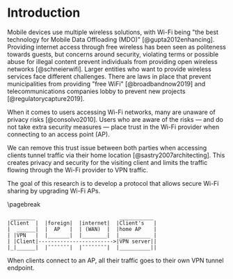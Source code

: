 # Introduction

Mobile devices use multiple wireless solutions,
with Wi-Fi being "the best technology for Mobile Data Offloading (MDO)"
[@gupta2012enhancing].
Providing internet access through free wireless has been seen
as politeness towards guests,
but concerns around
security, violating terms or possible abuse for illegal content
prevent individuals from providing open wireless networks
[@schneierwifi].
Larger entities who want to provide wireless services face different challenges.
There are laws in place that prevent
municipalities from providing "free WiFi"
[@broadbandnow2019]
and telecommunications companies lobby to prevent new projects 
[@regulatorycapture2019].

<!--
When people do have access to Wi-Fi,
they are concerned about their privacy.
This is observed by
doing an online search for 'Public WiFi',
which returns articles
on *Security* and *How to stay safe*.
These articles
commonly suggest to use a VPN.
-->

When it comes to users accessing Wi-Fi networks,
many are unaware of privacy risks
[@consolvo2010].
Users who are aware of the risks
&mdash; and do not take extra security measures &mdash;
place trust in the Wi-Fi provider when connecting to an access point (AP).

We can remove this trust issue between both parties
when accessing clients tunnel traffic via their home location
[@sastry2007architecting].
This creates privacy and security for the visiting client
and limits the traffic flowing through the Wi-Fi provider to VPN traffic.

The goal of this research is to develop a protocol that allows
secure Wi-Fi sharing by upgrading Wi-Fi APs.

\pagebreak
```
 ________                           ___________
|Client  |  |foreign|  |internet|  |Client's   |
|  ______|  |  AP   |  | (WAN)  |  |home AP    |
| |VPN   |  |_______|  |________|  |__________ |
| |Client|------------------------>|VPN server||
|_|______|  |¯¯¯¯¯¯¯|  |¯¯¯¯¯¯¯¯|  |__________||
```

When clients connect to an AP,
all their traffic goes to their own VPN tunnel endpoint.
